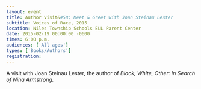 ```yaml
---
layout: event
title: Author Visit&#58; Meet & Greet with Joan Steinau Lester
subtitle: Voices of Race, 2015
location: Niles Township Schools ELL Parent Center
date: 2015-02-19 00:00:00 -0600
times: 6:00 p.m.
audiences: ['All ages']
types: ['Books/Authors']
registration: 
---
```

A visit with Joan Steinau Lester, the author of *Black, White, Other: In Search of Nina Armstrong.*

